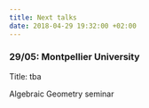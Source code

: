 ```yaml
---
title: Next talks
date: 2018-04-29 19:32:00 +02:00
---
```


### 29/05: Montpellier University

Title: tba

Algebraic Geometry seminar
